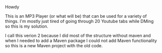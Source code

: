 Howdy

This is an MP3 Player (or what will be) that can be used for a variety of things. 
I'm mostly just tired of going through 20 Youtube tabs while DMing so this is my solution.

I call this verion 2 because I did most of the structure without maven and when I needed to add a Maven package
I could not add Maven functionality so this is a new Maven project with the old code.
